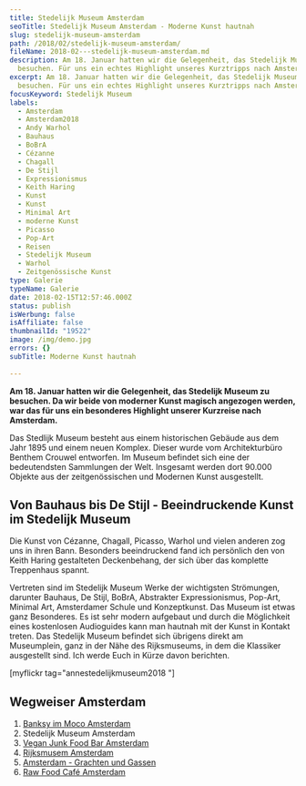 ```yaml
---
title: Stedelijk Museum Amsterdam
seoTitle: Stedelijk Museum Amsterdam - Moderne Kunst hautnah
slug: stedelijk-museum-amsterdam
path: /2018/02/stedelijk-museum-amsterdam/
fileName: 2018-02---stedelijk-museum-amsterdam.md
description: Am 18. Januar hatten wir die Gelegenheit, das Stedelijk Museum zu
  besuchen. Für uns ein echtes Highlight unseres Kurztripps nach Amsterdam.
excerpt: Am 18. Januar hatten wir die Gelegenheit, das Stedelijk Museum zu
  besuchen. Für uns ein echtes Highlight unseres Kurztripps nach Amsterdam.
focusKeyword: Stedelijk Museum
labels:
  - Amsterdam
  - Amsterdam2018
  - Andy Warhol
  - Bauhaus
  - BoBrA
  - Cézanne
  - Chagall
  - De Stijl
  - Expressionismus
  - Keith Haring
  - Kunst
  - Kunst
  - Minimal Art
  - moderne Kunst
  - Picasso
  - Pop-Art
  - Reisen
  - Stedelijk Museum
  - Warhol
  - Zeitgenössische Kunst
type: Galerie
typeName: Galerie
date: 2018-02-15T12:57:46.000Z
status: publish
isWerbung: false
isAffiliate: false
thumbnailId: "19522"
image: /img/demo.jpg
errors: {}
subTitle: Moderne Kunst hautnah
  
---
```


**Am 18. Januar hatten wir die Gelegenheit, das Stedelijk Museum zu besuchen. Da
wir beide von moderner Kunst magisch angezogen werden, war das für uns ein
besonderes Highlight unserer Kurzreise nach Amsterdam.**

Das Stedlijk Museum besteht aus einem historischen Gebäude aus dem Jahr 1895 und
einem neuen Komplex. Dieser wurde vom Architekturbüro Benthem Crouwel entworfen.
Im Museum befindet sich eine der bedeutendsten Sammlungen der Welt. Insgesamt
werden dort 90.000 Objekte aus der zeitgenössischen und Modernen Kunst
ausgestellt.

## Von Bauhaus bis De Stijl - Beeindruckende Kunst im Stedelijk Museum

Die Kunst von Cézanne, Chagall, Picasso, Warhol und vielen anderen zog uns in
ihren Bann. Besonders beeindruckend fand ich persönlich den von Keith Haring
gestalteten Deckenbehang, der sich über das komplette Treppenhaus spannt.

Vertreten sind im Stedelijk Museum Werke der wichtigsten Strömungen, darunter
Bauhaus, De Stijl, BoBrA, Abstrakter Expressionismus, Pop-Art, Minimal Art,
Amsterdamer Schule und Konzeptkunst. Das Museum ist etwas ganz Besonderes. Es
ist sehr modern aufgebaut und durch die Möglichkeit eines kostenlosen
Audioguides kann man hautnah mit der Kunst in Kontakt treten. Das Stedelijk
Museum befindet sich übrigens direkt am Museumplein, ganz in der Nähe des
Rijksmuseums, in dem die Klassiker ausgestellt sind. Ich werde Euch in Kürze
davon berichten.

[myflickr tag="annestedelijkmuseum2018 "]

## Wegweiser Amsterdam

1.  [Banksy im Moco Amsterdam](/2018/01/banksy-im-moco-amsterdam/)
1.  Stedelijk Museum Amsterdam
1.  [Vegan Junk Food Bar Amsterdam](/2018/02/vegan-junk-food-bar-amsterdam/)
1.  [Rijksmusem Amsterdam](/2018/03/rijksmuseum-amsterdam/)
1.  [Amsterdam - Grachten und Gassen](/2018/03/amsterdam/)
1.  [Raw Food Café Amsterdam](/2018/03/raw-food-cafe-amsterdam-zest-for-life/)

  